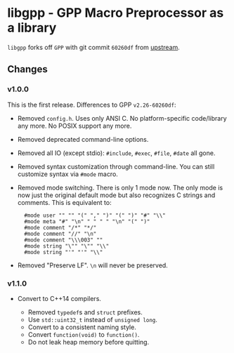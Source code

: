 libgpp - GPP Macro Preprocessor as a library
============================================

`libgpp` forks off `GPP` with git commit `60260df` from
[upstream](https://github.com/logological/gpp).

Changes
-------

### v1.0.0

This is the first release. Differences to GPP `v2.26-60260df`:

- Removed `config.h`. Uses only ANSI C. No platform-specific code/library any more.
  No POSIX support any more.

- Removed deprecated command-line options.

- Removed all IO (except stdio): `#include`, `#exec`, `#file`, `#date` all gone.

- Removed syntax customization through command-line. You can still customize syntax via `#mode` macro.

- Removed mode switching. There is only 1 mode now. The only mode is now
  just the original default mode but also recognizes C strings and comments.
  This is equivalent to:

        #mode user "" "" "(" "," ")" "(" ")" "#" "\\"
        #mode meta "#" "\n" " " " " "\n" "(" ")"
        #mode comment "/*" "*/"
        #mode comment "//" "\n"
        #mode comment "\\\003" ""
        #mode string "\"" "\"" "\\"
        #mode string "'" "'" "\\"

- Removed "Preserve LF". `\n` will never be preserved.

### v1.1.0

- Convert to C++14 compilers.

  - Removed `typedef`s and `struct` prefixes.
  - Use `std::uint32_t` instead of `unsigned long`.
  - Convert to a consistent naming style.
  - Convert `function(void)` to `function()`.
  - Do not leak heap memory before quitting.

